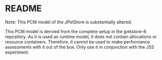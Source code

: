 # README

Note: This PCM model of the JPetStore is substantially altered.

This PCM model is dervied from the complete setup in the jpetstore-6 repository.
As it is used as runtime model, it does not contain allocations or resource
containers. Therefore, it cannot be used to make performance assessments with it
out of the box. Only use it in conjunction with the JSS experiment.




